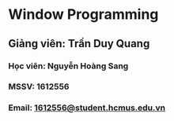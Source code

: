 # Window Programming
## Giảng viên: Trần Duy Quang
### Học viên: Nguyễn Hoàng Sang
### MSSV: 1612556
### Email: 1612556@student.hcmus.edu.vn
